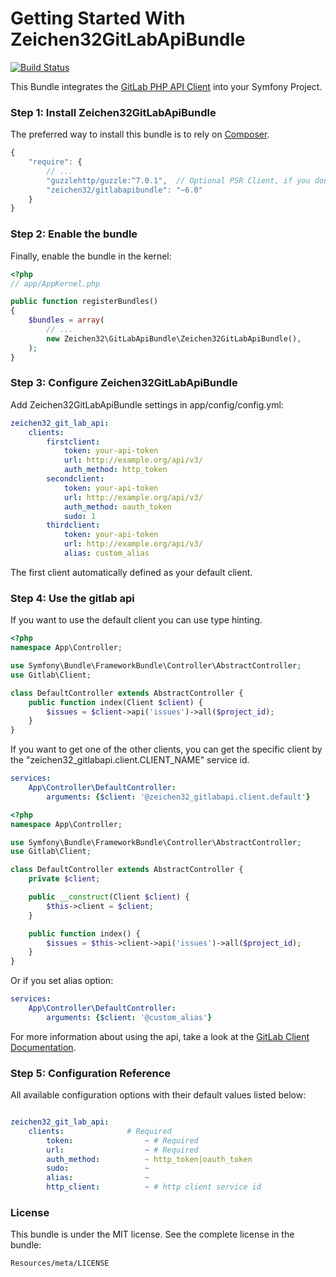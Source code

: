 Getting Started With Zeichen32GitLabApiBundle
=========================================

[![Build Status](https://travis-ci.org/Zeichen32/GitLabApiBundle.svg)](https://travis-ci.org/Zeichen32/GitLabApiBundle)

This Bundle integrates the [GitLab PHP API Client](https://github.com/GitLabPHP/Client) into your Symfony Project.


### Step 1: Install Zeichen32GitLabApiBundle

The preferred way to install this bundle is to rely on [Composer](https://getcomposer.org).

``` js
{
    "require": {
        // ...
        "guzzlehttp/guzzle:^7.0.1",  // Optional PSR Client, if you dont want to use the symfony http client
        "zeichen32/gitlabapibundle": "~6.0"
    }
}
```

### Step 2: Enable the bundle

Finally, enable the bundle in the kernel:

``` php
<?php
// app/AppKernel.php

public function registerBundles()
{
    $bundles = array(
        // ...
        new Zeichen32\GitLabApiBundle\Zeichen32GitLabApiBundle(),
    );
}
```

### Step 3: Configure Zeichen32GitLabApiBundle

Add Zeichen32GitLabApiBundle settings in app/config/config.yml:


``` yaml
zeichen32_git_lab_api:
    clients:
        firstclient:
            token: your-api-token
            url: http://example.org/api/v3/
            auth_method: http_token
        secondclient:
            token: your-api-token
            url: http://example.org/api/v3/
            auth_method: oauth_token
            sudo: 1
        thirdclient:
            token: your-api-token
            url: http://example.org/api/v3/
            alias: custom_alias
```

The first client automatically defined as your default client.

### Step 4: Use the gitlab api

If you want to use the default client you can use type hinting.

``` php
<?php
namespace App\Controller;

use Symfony\Bundle\FrameworkBundle\Controller\AbstractController;
use Gitlab\Client;

class DefaultController extends AbstractController {
    public function index(Client $client) {
        $issues = $client->api('issues')->all($project_id);
    }
}
```

If you want to get one of the other clients, you can get the specific client
by the "zeichen32_gitlabapi.client.CLIENT_NAME" service id.

``` yaml
services:
    App\Controller\DefaultController:
        arguments: {$client: '@zeichen32_gitlabapi.client.default'}
```
``` php
<?php
namespace App\Controller;

use Symfony\Bundle\FrameworkBundle\Controller\AbstractController;
use Gitlab\Client;

class DefaultController extends AbstractController {
    private $client;

    public __construct(Client $client) {
        $this->client = $client;
    }

    public function index() {
        $issues = $this->client->api('issues')->all($project_id);
    }
}

```

Or if you set alias option:

``` yaml
services:
    App\Controller\DefaultController:
        arguments: {$client: '@custom_alias'}
```

For more information about using the api, take a look at the [GitLab Client Documentation](https://github.com/GitLabPHP/Client).

### Step 5: Configuration Reference

All available configuration options with their default values listed below:

``` yaml

zeichen32_git_lab_api:
    clients:              # Required
        token:                ~ # Required
        url:                  ~ # Required
        auth_method:          ~ http_token|oauth_token
        sudo:                 ~
        alias:                ~
        http_client:          ~ # http client service id

```

### License

This bundle is under the MIT license. See the complete license in the bundle:

    Resources/meta/LICENSE
